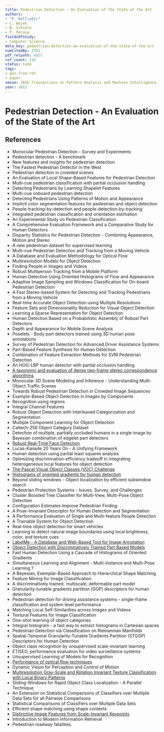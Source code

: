 ```yaml
---
title: Pedestrian Detection - An Evaluation of the State of the Art
authors:
- "P. Doll\xE1r"
- C. Wojek
- B. Schiele
- P. Perona
fieldsOfStudy:
- Computer Science
meta_key: pedestrian-detection-an-evaluation-of-the-state-of-the-art
numCitedBy: 2761
pdf_relpath: null
ref_count: 116
status: todo
tags:
- gen-from-ref
- paper
venue: IEEE Transactions on Pattern Analysis and Machine Intelligence
year: 2012
---
```


# Pedestrian Detection - An Evaluation of the State of the Art

## References

- Monocular Pedestrian Detection - Survey and Experiments
- Pedestrian detection - A benchmark
- New features and insights for pedestrian detection
- The Fastest Pedestrian Detector in the West
- Pedestrian detection in crowded scenes
- An Evaluation of Local Shape-Based Features for Pedestrian Detection
- Multi-cue pedestrian classification with partial occlusion handling
- Detecting Pedestrians by Learning Shapelet Features
- Multi-cue onboard pedestrian detection
- Detecting Pedestrians Using Patterns of Motion and Appearance
- Implicit color segmentation features for pedestrian and object detection
- People-tracking-by-detection and people-detection-by-tracking
- Integrated pedestrian classification and orientation estimation
- An Experimental Study on Pedestrian Classification
- A Comprehensive Evaluation Framework and a Comparative Study for Human Detectors
- Disparity Statistics for Pedestrian Detection - Combining Appearance, Motion and Stereo
- A new pedestrian dataset for supervised learning
- Multi-cue Pedestrian Detection and Tracking from a Moving Vehicle
- A Database and Evaluation Methodology for Optical Flow
- Multiresolution Models for Object Detection
- Finding People in Images and Videos
- Robust Multiperson Tracking from a Mobile Platform
- Human Detection Using Oriented Histograms of Flow and Appearance
- Adaptive Image Sampling and Windows Classification for On-board Pedestrian Detection
- A Fast Stereo-based System for Detecting and Tracking Pedestrians from a Moving Vehicle
- Real-time Accurate Object Detection using Multiple Resolutions
- Feature Sets and Dimensionality Reduction for Visual Object Detection
- Learning a Sparse Representation for Object Detection
- Human Detection Based on a Probabilistic Assembly of Robust Part Detectors
- Depth and Appearance for Mobile Scene Analysis
- Poselets - Body part detectors trained using 3D human pose annotations
- Survey of Pedestrian Detection for Advanced Driver Assistance Systems
- Part-Based Feature Synthesis for Human Detection
- Combination of Feature Extraction Methods for SVM Pedestrian Detection
- An HOG-LBP human detector with partial occlusion handling
- [A taxonomy and evaluation of dense two-frame stereo correspondence algorithms](./a-taxonomy-and-evaluation-of-dense-two-frame-stereo-correspondence-algorithms.md)
- Monocular 3D Scene Modeling and Inference - Understanding Multi-Object Traffic Scenes
- Towards Robust Pedestrian Detection in Crowded Image Sequences
- Example-Based Object Detection in Images by Components
- Recognition using regions
- Integral Channel Features
- Robust Object Detection with Interleaved Categorization and Segmentation
- Multiple Component Learning for Object Detection
- Caltech-256 Object Category Dataset
- Detection of multiple, partially occluded humans in a single image by Bayesian combination of edgelet part detectors
- [Robust Real-Time Face Detection](./robust-real-time-face-detection.md)
- Lucas-Kanade 20 Years On - A Unifying Framework
- Human detection using partial least squares analysis
- Optimizing discrimination-efficiency tradeoff in integrating heterogeneous local features for object detection
- [The Pascal Visual Object Classes (VOC) Challenge](./the-pascal-visual-object-classes-voc-challenge.md)
- [Histograms of oriented gradients for human detection](./histograms-of-oriented-gradients-for-human-detection.md)
- Beyond sliding windows - Object localization by efficient subwindow search
- Pedestrian Protection Systems - Issues, Survey, and Challenges
- Cluster Boosted Tree Classifier for Multi-View, Multi-Pose Object Detection
- Configuration Estimates Improve Pedestrian Finding
- A Pose-Invariant Descriptor for Human Detection and Segmentation
- A Performance Evaluation of Single and Multi-feature People Detection
- A Trainable System for Object Detection
- Real-time object detection for smart vehicles
- Learning to detect natural image boundaries using local brightness, color, and texture cues
- [LabelMe - A Database and Web-Based Tool for Image Annotation](./labelme-a-database-and-web-based-tool-for-image-annotation.md)
- [Object Detection with Discriminatively Trained Part Based Models](./object-detection-with-discriminatively-trained-part-based-models.md)
- Fast Human Detection Using a Cascade of Histograms of Oriented Gradients
- Simultaneous Learning and Alignment - Multi-Instance and Multi-Pose Learning ?
- A Bayesian, Exemplar-Based Approach to Hierarchical Shape Matching
- Feature Mining for Image Classification
- A discriminatively trained, multiscale, deformable part model
- Granularity-tunable gradients partition (GGP) descriptors for human detection
- Pedestrian detection for driving assistance systems - single-frame classification and system level performance
- Matching Local Self-Similarities across Images and Videos
- Textural Features for Image Classification
- One-shot learning of object categories
- Integral histogram - a fast way to extract histograms in Cartesian spaces
- Pedestrian Detection via Classification on Riemannian Manifolds
- Spatial-Temporal Granularity-Tunable Gradients Partition (STGGP) Descriptors for Human Detection
- Object class recognition by unsupervised scale-invariant learning
- ETISEO, performance evaluation for video surveillance systems
- Unsupervised Learning of Models for Recognition
- [Performance of optical flow techniques](./performance-of-optical-flow-techniques.md)
- Dynamic Vision for Perception and Control of Motion
- [Multiresolution Gray-Scale and Rotation Invariant Texture Classification with Local Binary Patterns](./multiresolution-gray-scale-and-rotation-invariant-texture-classification-with-local-binary-patterns.md)
- Sliding-Windows for Rapid Object Class Localization - A Parallel Technique
- An Extension on Statistical Comparisons of Classifiers over Multiple Data Sets for all Pairwise Comparisons
- Statistical Comparisons of Classifiers over Multiple Data Sets
- Efficient shape matching using shape contexts
- [Distinctive Image Features from Scale-Invariant Keypoints](./distinctive-image-features-from-scale-invariant-keypoints.md)
- Introduction to Modern Information Retrieval
- Pedestrian roadway fatalities.

